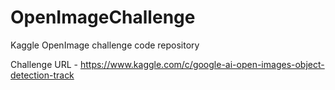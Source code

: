 # OpenImageChallenge
Kaggle OpenImage challenge code repository

Challenge URL - https://www.kaggle.com/c/google-ai-open-images-object-detection-track
